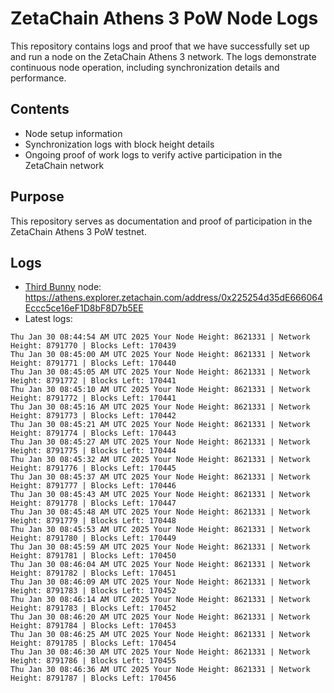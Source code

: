 # ZetaChain Athens 3 PoW Node Logs
This repository contains logs and proof that we have successfully set up and run a node on the ZetaChain Athens 3 network. The logs demonstrate continuous node operation, including synchronization details and performance.

## Contents
- Node setup information
- Synchronization logs with block height details
- Ongoing proof of work logs to verify active participation in the ZetaChain network

## Purpose
This repository serves as documentation and proof of participation in the ZetaChain Athens 3 PoW testnet.

## Logs

- [Third Bunny](https://thirdbunny.xyz/) node: https://athens.explorer.zetachain.com/address/0x225254d35dE666064Eccc5ce16eF1D8bF8D7b5EE
- Latest logs:
```
Thu Jan 30 08:44:54 AM UTC 2025 Your Node Height: 8621331 | Network Height: 8791770 | Blocks Left: 170439
Thu Jan 30 08:45:00 AM UTC 2025 Your Node Height: 8621331 | Network Height: 8791771 | Blocks Left: 170440
Thu Jan 30 08:45:05 AM UTC 2025 Your Node Height: 8621331 | Network Height: 8791772 | Blocks Left: 170441
Thu Jan 30 08:45:10 AM UTC 2025 Your Node Height: 8621331 | Network Height: 8791772 | Blocks Left: 170441
Thu Jan 30 08:45:16 AM UTC 2025 Your Node Height: 8621331 | Network Height: 8791773 | Blocks Left: 170442
Thu Jan 30 08:45:21 AM UTC 2025 Your Node Height: 8621331 | Network Height: 8791774 | Blocks Left: 170443
Thu Jan 30 08:45:27 AM UTC 2025 Your Node Height: 8621331 | Network Height: 8791775 | Blocks Left: 170444
Thu Jan 30 08:45:32 AM UTC 2025 Your Node Height: 8621331 | Network Height: 8791776 | Blocks Left: 170445
Thu Jan 30 08:45:37 AM UTC 2025 Your Node Height: 8621331 | Network Height: 8791777 | Blocks Left: 170446
Thu Jan 30 08:45:43 AM UTC 2025 Your Node Height: 8621331 | Network Height: 8791778 | Blocks Left: 170447
Thu Jan 30 08:45:48 AM UTC 2025 Your Node Height: 8621331 | Network Height: 8791779 | Blocks Left: 170448
Thu Jan 30 08:45:53 AM UTC 2025 Your Node Height: 8621331 | Network Height: 8791780 | Blocks Left: 170449
Thu Jan 30 08:45:59 AM UTC 2025 Your Node Height: 8621331 | Network Height: 8791781 | Blocks Left: 170450
Thu Jan 30 08:46:04 AM UTC 2025 Your Node Height: 8621331 | Network Height: 8791782 | Blocks Left: 170451
Thu Jan 30 08:46:09 AM UTC 2025 Your Node Height: 8621331 | Network Height: 8791783 | Blocks Left: 170452
Thu Jan 30 08:46:14 AM UTC 2025 Your Node Height: 8621331 | Network Height: 8791783 | Blocks Left: 170452
Thu Jan 30 08:46:20 AM UTC 2025 Your Node Height: 8621331 | Network Height: 8791784 | Blocks Left: 170453
Thu Jan 30 08:46:25 AM UTC 2025 Your Node Height: 8621331 | Network Height: 8791785 | Blocks Left: 170454
Thu Jan 30 08:46:30 AM UTC 2025 Your Node Height: 8621331 | Network Height: 8791786 | Blocks Left: 170455
Thu Jan 30 08:46:36 AM UTC 2025 Your Node Height: 8621331 | Network Height: 8791787 | Blocks Left: 170456
```
